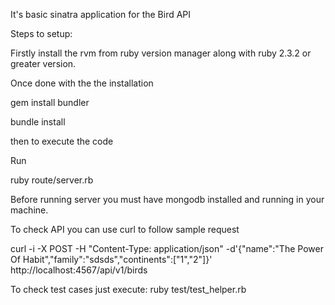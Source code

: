 It's basic sinatra application for the Bird API

Steps to setup:

Firstly install the rvm from ruby version manager along with ruby 2.3.2 or greater version.

Once done with the the installation 

gem install bundler 

bundle install

then to execute the code

Run

ruby route/server.rb

Before running server you must have mongodb installed and running in your machine.


To check API you can use curl to follow sample request

 curl -i -X POST -H "Content-Type: application/json" -d'{"name":"The Power Of Habit","family":"sdsds","continents":["1","2"]}' http://localhost:4567/api/v1/birds 

 To check test cases just execute: ruby test/test_helper.rb








